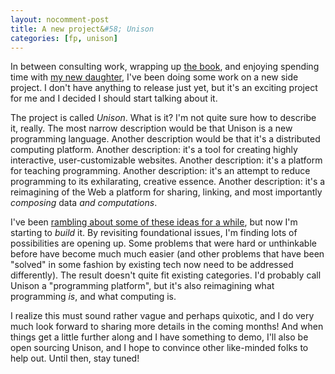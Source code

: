 ```yaml
---
layout: nocomment-post
title: A new project&#58; Unison
categories: [fp, unison]
---
```


In between consulting work, wrapping up [the book](http://manning.com/FunctionalProgramminginScala), and enjoying spending time with [my new daughter](https://twitter.com/pchiusano/status/511148899399389184), I've been doing some work on a new side project. I don't have anything to release just yet, but it's an exciting project for me and I decided I should start talking about it. 

The project is called *Unison*. What is it? I'm not quite sure how to describe it, really. The most narrow description would be that Unison is a new programming language. Another description would be that it's a distributed computing platform. Another description: it's a tool for creating highly interactive, user-customizable websites. Another description: it's a platform for teaching programming. Another description: it's an attempt to reduce programming to its exhilarating, creative essence. Another description: it's a reimagining of the Web a platform for sharing, linking, and most importantly *composing* data *and computations*.

I've been [rambling about some of these ideas for a while](/2013-05-22/future-of-software.html), but now I'm starting to *build* it. By revisiting foundational issues, I'm finding lots of possibilities are opening up. Some problems that were hard or unthinkable before have become much much easier (and other problems that have been "solved" in some fashion by existing tech now need to be addressed differently). The result doesn't quite fit existing categories. I'd probably call Unison a "programming platform", but it's also reimagining what programming *is*, and what computing is.

I realize this must sound rather vague and perhaps quixotic, and I do very much look forward to sharing more details in the coming months! And when things get a little further along and I have something to demo, I'll also be open sourcing Unison, and I hope to convince other like-minded folks to help out. Until then, stay tuned!
